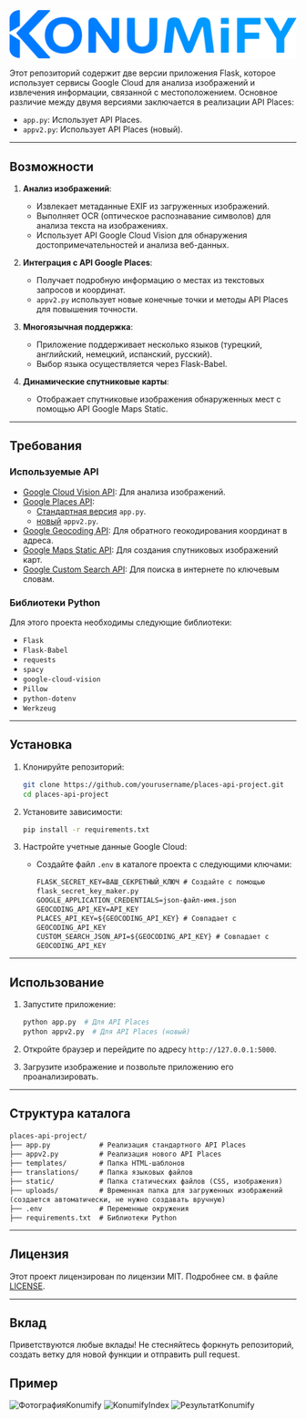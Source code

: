 ![ЛоготипKonumify](../static/konumify.png)

Этот репозиторий содержит две версии приложения Flask, которое использует сервисы Google Cloud для анализа изображений и извлечения информации, связанной с местоположением. Основное различие между двумя версиями заключается в реализации API Places:

- `app.py`: Использует API Places.
- `appv2.py`: Использует API Places (новый).

---

## Возможности

1. **Анализ изображений**:
   - Извлекает метаданные EXIF из загруженных изображений.
   - Выполняет OCR (оптическое распознавание символов) для анализа текста на изображениях.
   - Использует API Google Cloud Vision для обнаружения достопримечательностей и анализа веб-данных.

2. **Интеграция с API Google Places**:
   - Получает подробную информацию о местах из текстовых запросов и координат.
   - `appv2.py` использует новые конечные точки и методы API Places для повышения точности.

3. **Многоязычная поддержка**:
   - Приложение поддерживает несколько языков (турецкий, английский, немецкий, испанский, русский).
   - Выбор языка осуществляется через Flask-Babel.

4. **Динамические спутниковые карты**:
   - Отображает спутниковые изображения обнаруженных мест с помощью API Google Maps Static.

---

## Требования

### Используемые API

- [Google Cloud Vision API](https://cloud.google.com/vision/docs): Для анализа изображений.
- [Google Places API](https://developers.google.com/maps/documentation/places/web-service/choose-api):
  - [Стандартная версия](https://developers.google.com/maps/documentation/places/web-service/search) `app.py`.
  - [новый](https://developers.google.com/maps/documentation/places/web-service/op-overview) `appv2.py`.
- [Google Geocoding API](https://developers.google.com/maps/documentation/geocoding): Для обратного геокодирования координат в адреса.
- [Google Maps Static API](https://developers.google.com/maps/documentation/maps-static): Для создания спутниковых изображений карт.
- [Google Custom Search API](https://developers.google.com/custom-search/v1/introduction): Для поиска в интернете по ключевым словам.

### Библиотеки Python

Для этого проекта необходимы следующие библиотеки:

- `Flask`
- `Flask-Babel`
- `requests`
- `spacy`
- `google-cloud-vision`
- `Pillow`
- `python-dotenv`
- `Werkzeug`

---

## Установка

1. Клонируйте репозиторий:
   ```bash
   git clone https://github.com/yourusername/places-api-project.git
   cd places-api-project
   ```

3. Установите зависимости:
   ```bash
   pip install -r requirements.txt
   ```

4. Настройте учетные данные Google Cloud:
   - Создайте файл `.env` в каталоге проекта с следующими ключами:
     ```env
     FLASK_SECRET_KEY=ВАШ_СЕКРЕТНЫЙ_КЛЮЧ # Создайте с помощью flask_secret_key_maker.py
     GOOGLE_APPLICATION_CREDENTIALS=json-файл-имя.json
     GEOCODING_API_KEY=API_KEY
     PLACES_API_KEY=${GEOCODING_API_KEY} # Совпадает с GEOCODING_API_KEY
     CUSTOM_SEARCH_JSON_API=${GEOCODING_API_KEY} # Совпадает с GEOCODING_API_KEY
     ```

---

## Использование

1. Запустите приложение:
   ```bash
   python app.py  # Для API Places
   python appv2.py  # Для API Places (новый)
   ```

2. Откройте браузер и перейдите по адресу `http://127.0.0.1:5000`.

3. Загрузите изображение и позвольте приложению его проанализировать.

---

## Структура каталога

```
places-api-project/
├── app.py            # Реализация стандартного API Places
├── appv2.py          # Реализация нового API Places
├── templates/        # Папка HTML-шаблонов
├── translations/     # Папка языковых файлов
├── static/           # Папка статических файлов (CSS, изображения)
├── uploads/          # Временная папка для загруженных изображений (создается автоматически, не нужно создавать вручную)
├── .env              # Переменные окружения
├── requirements.txt  # Библиотеки Python
```

---

## Лицензия

Этот проект лицензирован по лицензии MIT. Подробнее см. в файле [LICENSE](LICENSE).

---

## Вклад

Приветствуются любые вклады! Не стесняйтесь форкнуть репозиторий, создать ветку для новой функции и отправить pull request.

## Пример
![ФотографияKonumify](https://i.ibb.co/R7srhNY/REDSQ.jpg)
![KonumifyIndex](https://i.ibb.co/dpnTRRh/1-ru.png)
![РезультатKonumify](https://i.ibb.co/NyYfvMF/2-ru.png)
